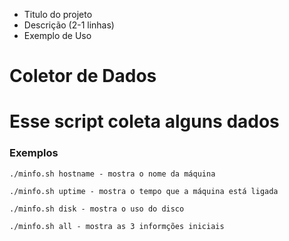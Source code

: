 * Titulo do projeto
* Descrição (2-1 linhas)
* Exemplo de Uso
# Coletor de Dados

# Esse script coleta alguns dados 

### Exemplos
`./minfo.sh hostname - mostra o nome da máquina`

`./minfo.sh uptime - mostra o tempo que a máquina está ligada`

`./minfo.sh disk - mostra o uso do disco`

`./minfo.sh all - mostra as 3 informções iniciais`